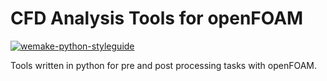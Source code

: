 # CFD Analysis Tools for openFOAM

[![wemake-python-styleguide](https://img.shields.io/badge/style-wemake-000000.svg)](https://github.com/wemake-services/wemake-python-styleguide)

Tools written in python for pre and post processing tasks with openFOAM.
